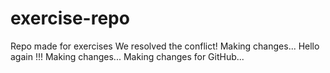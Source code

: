 # exercise-repo
Repo made for exercises
We resolved the conflict!
Making changes...
Hello again !!!
Making changes...
Making changes for GitHub...

